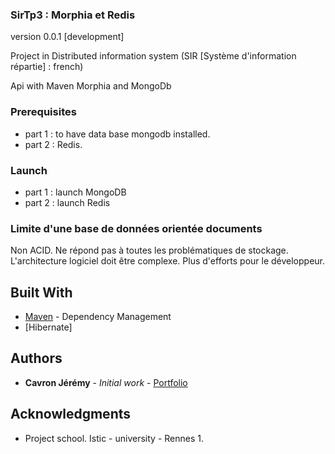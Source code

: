 ### SirTp3 : Morphia et Redis

version 0.0.1 [development]

Project in Distributed information system (SIR [Système d'information répartie] : french)

Api with Maven Morphia and MongoDb


### Prerequisites

* part 1 : to have data base mongodb installed.
* part 2 : Redis.

### Launch

* part 1 : launch MongoDB
* part 2 : launch Redis



### Limite d'une base de données orientée documents

Non ACID. Ne répond pas à toutes les problématiques de stockage. L'architecture logiciel doit être complexe. Plus d'efforts pour le développeur.



## Built With

* [Maven](https://maven.apache.org/) - Dependency Management
* [Hibernate]


## Authors

* **Cavron Jérémy** - *Initial work* - [Portfolio](http://www.dbs.bzh/portfolio)


## Acknowledgments

* Project school. Istic - university - Rennes 1.

